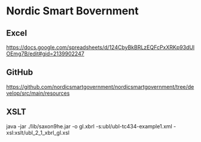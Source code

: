 # Nordic Smart Bovernment
## Excel
https://docs.google.com/spreadsheets/d/124CbyBkBRLzEQFcPxXRKp93dUlOEmg7B/edit#gid=2139902247

## GitHub
https://github.com/nordicsmartgovernment/nordicsmartgovernment/tree/develop/src/main/resources

## XSLT
java -jar ./lib/saxon9he.jar -o gl.xbrl -s:ubl/ubl-tc434-example1.xml -xsl:xslt/ubl_2_1_xbrl_gl.xsl